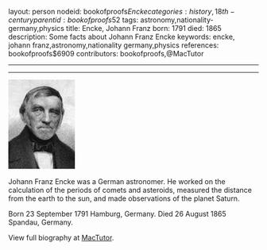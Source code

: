 layout: person
nodeid: bookofproofs$Encke
categories: history,18th-century
parentid: bookofproofs$52
tags: astronomy,nationality-germany,physics
title: Encke, Johann Franz
born: 1791
died: 1865
description: Some facts about Johann Franz Encke
keywords: encke, johann franz,astronomy,nationality germany,physics
references: bookofproofs$6909
contributors: bookofproofs,@MacTutor

---


---

![Encke.jpg](https://github.com/bookofproofs/bookofproofs.github.io/blob/main/_sources/_assets/images/portraits/Encke.jpg?raw=true)

Johann Franz Encke was a German astronomer. He worked on the calculation of the periods of comets and asteroids, measured the distance from the earth to the sun, and made observations of the planet Saturn.

Born 23 September 1791 Hamburg, Germany. Died 26 August 1865 Spandau, Germany.


View full biography at [MacTutor](https://mathshistory.st-andrews.ac.uk/Biographies/Encke/).